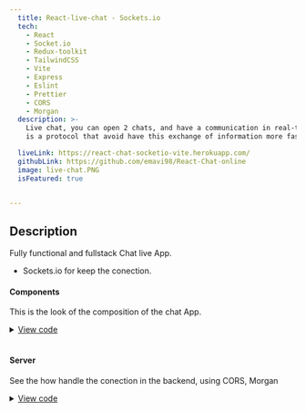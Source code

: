 ```yaml
---
  title: React-live-chat - Sockets.io
  tech:
    - React
    - Socket.io
    - Redux-toolkit
    - TailwindCSS
    - Vite
    - Express
    - Eslint
    - Prettier
    - CORS
    - Morgan
  description: >-
    Live chat, you can open 2 chats, and have a communication in real-time, white the websockets technoly,
    is a protocol that avoid have this exchange of information more fast for this case.

  liveLink: https://react-chat-socketio-vite.herokuapp.com/
  githubLink: https://github.com/emavi98/React-Chat-online
  image: live-chat.PNG
  isFeatured: true


---
```


## Description

Fully functional and fullstack Chat live App.

- Sockets.io for keep the conection.

#### Components

This is the look of the composition of the chat App.

<details>

  <summary>
    <ins>View code</ins>
    <span>
      <i class="fa-solid fa-angle-right"></i>
    </span>
  </summary>

```jsx
const socket = io("", { transports: ["websocket"] });

function App() {
  const [message, setMessage] = useState("");
  const [messages, setMessages] = useState([]);

  const handleSubmit = (e) => {
    e.preventDefault();
    socket.emit("message", message);
    const newMessage = {
      body: message,
      from: "Me",
    };
    setMessages([newMessage, ...messages]);
    setMessage("");
  };

  useEffect(() => {
    const receiveMessage = (message) => {
      setMessages([message, ...messages]);
    };

    socket.on("message", receiveMessage);

    return () => {
      socket.off("message", receiveMessage);
    };
  }, [messages]);

  return (
    <div className="h-screen bg-zinc-800 text-white flex items-center justify-center">
      <form onSubmit={handleSubmit} className="bg-zinc-900 p-10">
        <h1 className="text-2xl font-bold my-2">Chat React</h1>
        <input
          type="text"
          onChange={(e) => setMessage(e.target.value)}
          value={message}
          className="border-2 border-zinc-5000 p-2 text-black w-full"
        />
        {/* <button className='bg-blue-500'>Send</button> */}

        <ul className="h-80 overflow-y-auto">
          {messages.map((message, index) => (
            <li
              key={index}
              className={`my-2 p-2 table text-sm rounded-md ${
                message.from === "Me" ? "bg-sky-700 ml-auto" : "bg-black"
              }`}
            >
              <p>
                {message.from}: {message.body}
              </p>
            </li>
          ))}
        </ul>
      </form>
    </div>
  );
}

export default App;
```

</details>
<br />

#### Server

See the how handle the conection in the backend, using CORS, Morgan

<details>

  <summary>
    <ins>View code</ins>
    <span>
      <i class="fa-solid fa-angle-right"></i>
    </span>
  </summary>

```jsx
const app = express();
const __dirname = dirname(
  fileURLToPath(import.meta.url)
); /* dirname("../client/dist") */
console.log(__dirname);
const server = http.createServer(app);
const io = new SocketServer(server);

app.use(cors());
app.use(
  morgan("dev", {
    cors: {
      // origin: 'http://localhost:5173'
    },
  })
);

io.on("connection", (socket) => {
  console.log(socket.id);
  //console.log('a user connected')
  socket.on("message", (message) => {
    socket.broadcast.emit("message", {
      body: message,
      from: socket.id,
    });
  });
});

app.use(express.static(join(__dirname, "../client/dist")));
server.listen(PORT);
console.log("Server started on port", PORT);
```

</details>
